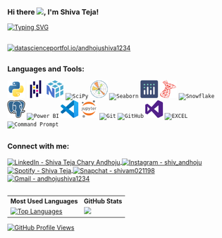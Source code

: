 ### Hi there <img src="https://raw.githubusercontent.com/MartinHeinz/MartinHeinz/master/wave.gif" width="30px">, I'm Shiva Teja!
[![Typing SVG](https://readme-typing-svg.herokuapp.com?font=Ubuntu&weight=500&size=21&duration=6000&pause=200&color=35B7F1&center=true&vCenter=true&width=600&height=45&lines=I+am+a+Business+Intelligence+Database+Analyst;Portfolio%3A+DataSciencePortfol.io%2Fandhojushiva1234;LinkedIn%3A+Shiva+Teja+Chary+Andhoju)](https://git.io/typing-svg)

##
<!-- Compact Portfolio Badge with Smaller Text -->
<a href="https://www.datascienceportfol.io/andhojushiva1234" target="_blank">
  <img height="40" width="300" 
       src="https://img.shields.io/badge/datascienceportfol.io%2Fandhojushiva1234-📊-35B7F1?style=flat&logoColor=white" 
       alt="datascienceportfol.io/andhojushiva1234"/>
</a>

##

### Languages and Tools:
<code><img height="40" width="40" src="https://raw.githubusercontent.com/github/explore/main/topics/python/python.png" alt="Python"/></code>
<code><img height="40" width="40" src="https://raw.githubusercontent.com/devicons/devicon/master/icons/pandas/pandas-original.svg" alt="Pandas"/></code>
<code><img height="40" width="40" src="https://raw.githubusercontent.com/devicons/devicon/master/icons/numpy/numpy-original.svg" alt="NumPy"/></code>
<code><img height="40" width="40" src="https://scipy.org/images/logo.svg" alt="SciPy"/></code>
<code><img height="40" width="40" src="https://raw.githubusercontent.com/devicons/devicon/master/icons/matplotlib/matplotlib-original.svg" alt="Matplotlib"/></code>
<code><img width="40" height="40" src="https://github.com/user-attachments/assets/f204a12e-6e36-42c5-bbe8-b71910d55039" alt="Seaborn"/></code>
<code><img height="40" width="40" src="https://raw.githubusercontent.com/devicons/devicon/master/icons/plotly/plotly-original.svg" alt="Plotly"/></code>
<code><img height="40" width="40" src="https://raw.githubusercontent.com/devicons/devicon/master/icons/microsoftsqlserver/microsoftsqlserver-plain.svg" alt="Sqlserver"/></code>
<code><img height="40" width="40" src="https://raw.githubusercontent.com/gilbarbara/logos/main/logos/snowflake-icon.svg" alt="Snowflake"/></code>
<code><img height="40" width="40" src="https://raw.githubusercontent.com/github/explore/main/topics/postgresql/postgresql.png" alt="PostgreSQL"/></code>
<code><img height="40" width="40" src="https://raw.githubusercontent.com/microsoft/PowerBI-Icons/main/SVG/Power-BI.svg" alt="Power BI"/></code>
<code><img height="40" width="40" src="https://raw.githubusercontent.com/github/explore/main/topics/visual-studio-code/visual-studio-code.png" alt="VS Code"/></code>
<code><img height="40" width="40" src="https://raw.githubusercontent.com/github/explore/main/topics/jupyter-notebook/jupyter-notebook.png" alt="Jupyter Notebook"/></code>
<code><img height="40" width="40" src="https://upload.wikimedia.org/wikipedia/commons/3/3f/Git_icon.svg" alt="Git"/></code>
<code><img height="40" width="40" src="https://github.githubassets.com/images/modules/logos_page/GitHub-Mark.png" alt="GitHub"/></code>
<code><img height="40" width="40" src="https://raw.githubusercontent.com/devicons/devicon/master/icons/visualstudio/visualstudio-plain.svg" alt="Visual Studio"/></code>
<code><img height="40" width="40" src="https://github.com/user-attachments/assets/4d61db55-28b3-4cec-afa4-4a0a9da8ca4f" alt="EXCEL"/></code>
<code><img height="40" width="40" src="https://raw.githubusercontent.com/simple-icons/simple-icons/master/icons/gnometerminal.svg" alt="Command Prompt"/></code>


##

### Connect with me:
<p align="left">
  <!-- LinkedIn -->
  <a href="https://www.linkedin.com/in/shiva-teja-chary-andhoju/" target="blank">
    <img align="center" src="https://raw.githubusercontent.com/rahuldkjain/github-profile-readme-generator/master/src/images/icons/Social/linked-in-alt.svg" alt="LinkedIn - Shiva Teja Chary Andhoju" height="30" width="40" />
  </a>

  <!-- Instagram -->
  <a href="https://www.instagram.com/shiv_andhoju?igsh=MWpwYmd3NjdmNnlpdA==" target="blank">
    <img align="center" src="https://raw.githubusercontent.com/rahuldkjain/github-profile-readme-generator/master/src/images/icons/Social/instagram.svg" alt="Instagram - shiv_andhoju" height="30" width="40" />
  </a>

  <!-- Spotify -->
  <a href="https://open.spotify.com/user/3165jhoqrcyryu4e4e2izmuwpg2y?si=5yeemytyRG6cYzipKErAog" target="blank">
    <img align="center" src="https://raw.githubusercontent.com/rahuldkjain/github-profile-readme-generator/master/src/images/icons/Social/spotify.svg" alt="Spotify - Shiva Teja" height="30" width="40" />
  </a>

  <!-- Snapchat -->
  <a href="https://www.snapchat.com/add/shivam021198?share_id=zluBk_xmyzg&locale=en-IN" target="blank">
    <img align="center" src="https://raw.githubusercontent.com/rahuldkjain/github-profile-readme-generator/master/src/images/icons/Social/snapchat.svg" alt="Snapchat - shivam021198" height="30" width="40" />
  </a>

  <!-- Gmail -->
  <a href="mailto:andhojushiva1234@gmail.com" target="blank">
    <img align="center" src="https://img.icons8.com/color/48/gmail--v1.png" alt="Gmail - andhojushiva1234" height="30" width="40" />
  </a>
</p>


##

<div align="center">
  <table border="0">
    <tr>
      <th>Most Used Languages</th>
      <th>GitHub Stats</th>
    </tr>
    <tr>
      <td>
        <a href="https://github.com/Shiva-teja-chary-andhoju">
          <img height="180em" src="https://github-readme-stats.vercel.app/api/top-langs/?username=Shiva-teja-chary-andhoju&layout=compact&langs_count=6&hide=html,css,cmake,makefile&bg_color=ffffff&title_color=35B7F1&text_color=000000" alt="Top Languages"/>
        </a>
      </td>
      <td>
        <a href="https://github.com/Shiva-teja-chary-andhoju">
          <img src="https://github-readme-stats.vercel.app/api?username=Shiva-teja-chary-andhoju&show_icons=true&number_format=long&border_radius=20&rank_icon=percentile&ring_color=35B7F1&bg_color=ffffff&title_color=35B7F1&text_color=000000&icon_color=35B7F1" width="700" />
        </a>
      </td>
    </tr>
  </table>
</div>

<!-- GitHub Profile Views Badge -->
<a href="https://github.com/Shiva-teja-chary-andhoju" target="_blank">
  <img height="50" width="150" 
       src="https://komarev.com/ghpvc/?username=Shiva-teja-chary-andhoju&label=📈+Profile+Views&color=35B7F1&style=flat" 
       alt="GitHub Profile Views"/>
</a>

















